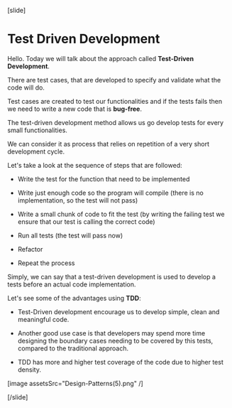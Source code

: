 [slide]

# Test Driven Development

Hello. Today we will talk about the approach called **Test-Driven Development**.

There are test cases, that are developed to specify and validate what the code will do.

Test cases are created to test our functionalities and if the tests fails then we need to write a new code that is **bug-free**.

The test-driven development method allows us go develop tests for every small functionalities.

We can consider it as process that relies on repetition of a very short development cycle.

Let's take a look at the sequence of steps that are followed:

- Write the test for the function that need to be implemented

- Write just enough code so the program will compile (there is no implementation, so the test will not pass)

- Write a small chunk of code to fit the test (by writing the failing test we ensure that our test is calling the correct code)

- Run all tests (the test will pass now)

- Refactor

- Repeat the process

Simply, we can say that a test-driven development is used to develop a tests before an actual code implementation.

Let's see some of the advantages using **TDD**:

- Test-Driven development encourage us to develop simple, clean and meaningful code.

- Another good use case is that developers may spend more time designing the boundary cases needing to be covered by this tests, compared to the traditional approach.

- TDD has more and higher test coverage of the code due to higher test density.

[image assetsSrc="Design-Patterns(5).png" /]

[/slide]